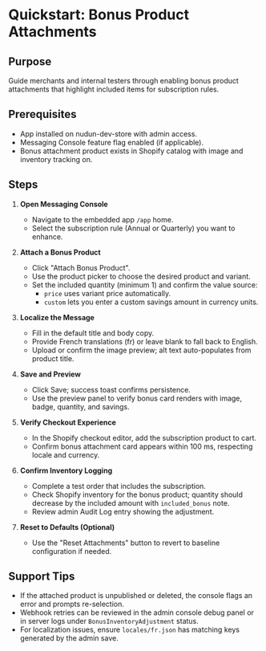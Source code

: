 # Quickstart: Bonus Product Attachments

## Purpose
Guide merchants and internal testers through enabling bonus product attachments that highlight included items for subscription rules.

## Prerequisites
- App installed on nudun-dev-store with admin access.
- Messaging Console feature flag enabled (if applicable).
- Bonus attachment product exists in Shopify catalog with image and inventory tracking on.

## Steps
1. **Open Messaging Console**
   - Navigate to the embedded app `/app` home.
   - Select the subscription rule (Annual or Quarterly) you want to enhance.

2. **Attach a Bonus Product**
   - Click "Attach Bonus Product".
   - Use the product picker to choose the desired product and variant.
   - Set the included quantity (minimum 1) and confirm the value source:
     - `price` uses variant price automatically.
     - `custom` lets you enter a custom savings amount in currency units.

3. **Localize the Message**
   - Fill in the default title and body copy.
   - Provide French translations (fr) or leave blank to fall back to English.
   - Upload or confirm the image preview; alt text auto-populates from product title.

4. **Save and Preview**
   - Click Save; success toast confirms persistence.
   - Use the preview panel to verify bonus card renders with image, badge, quantity, and savings.

5. **Verify Checkout Experience**
   - In the Shopify checkout editor, add the subscription product to cart.
   - Confirm bonus attachment card appears within 100 ms, respecting locale and currency.

6. **Confirm Inventory Logging**
   - Complete a test order that includes the subscription.
   - Check Shopify inventory for the bonus product; quantity should decrease by the included amount with `included_bonus` note.
   - Review admin Audit Log entry showing the adjustment.

7. **Reset to Defaults (Optional)**
   - Use the "Reset Attachments" button to revert to baseline configuration if needed.

## Support Tips
- If the attached product is unpublished or deleted, the console flags an error and prompts re-selection.
- Webhook retries can be reviewed in the admin console debug panel or in server logs under `BonusInventoryAdjustment` status.
- For localization issues, ensure `locales/fr.json` has matching keys generated by the admin save.

